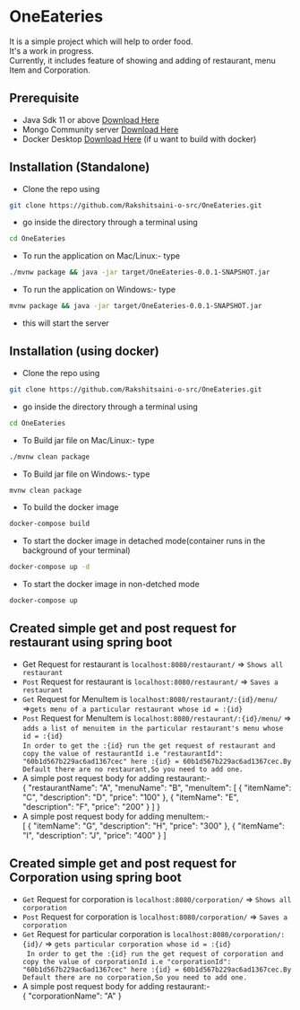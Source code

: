 # OneEateries
It is a simple project which will help to order food.\
It's a work in progress.\
Currently, it includes feature of showing and adding of restaurant, menu Item and Corporation.
## Prerequisite
* Java Sdk 11 or above [Download Here](https://adoptopenjdk.net)
* Mongo Community server [Download Here](https://www.mongodb.com/try/download/community)
* Docker Desktop [Download Here](https://www.docker.com/products/docker-desktop) (if u want to build with docker)
## Installation (Standalone)
* Clone the repo using 
```sh 
git clone https://github.com/Rakshitsaini-o-src/OneEateries.git

```
* go inside the directory through a terminal using 
```sh 
cd OneEateries
```
* To run the application on Mac/Linux:- type 
```sh
./mvnw package && java -jar target/OneEateries-0.0.1-SNAPSHOT.jar
```
* To run the application on Windows:- type 
```sh
mvnw package && java -jar target/OneEateries-0.0.1-SNAPSHOT.jar
```
* this will start the server  
## Installation (using docker)
* Clone the repo using 
```sh 
git clone https://github.com/Rakshitsaini-o-src/OneEateries.git
```
* go inside the directory through a terminal using 
```sh 
cd OneEateries
```
* To Build jar file on Mac/Linux:- type 
```sh
./mvnw clean package
```
* To Build jar file on Windows:- type 
```sh
mvnw clean package
```
* To build the docker image
```sh
docker-compose build
```
* To start the docker image in detached mode(container runs in the background of your terminal)
```sh
docker-compose up -d
```
* To start the docker image in non-detched mode
```sh
docker-compose up
```

## Created simple get and post request for restaurant using spring boot
  * Get Request for restaurant is `localhost:8080/restaurant/` =>	`Shows all restaurant`
  * `Post` Request for restaurant is `localhost:8080/restaurant/` => `Saves a restaurant`
  * `Get` Request for MenuItem is `localhost:8080/restaurant/:{id}/menu/` =>`gets menu of a particular restaurant whose id = :{id}`
  * `Post` Request for MenuItem is `localhost:8080/restaurant/:{id}/menu/` => `adds a list of menuitem in the particular restaurant's menu whose id = :{id}`\
 `In order to get the :{id} run the get request of restaurant and copy the value of restaurantId i.e "restaurantId": "60b1d567b229ac6ad1367cec" here :{id} = 60b1d567b229ac6ad1367cec.By Default there are no restaurant,So you need to add one.`
  * A simple post request body for adding restaurant:-\
    {
	    "restaurantName": "A",
	    "menuName": "B",
	    "menuItem": [
		    {
			    "itemName": "C",
			    "description": "D",
			    "price": "100"
		    },
		    {
			    "itemName": "E",
			    "description": "F",
			    "price": "200"
		    }
	    ]
    }
 * A simple post request body for adding menuItem:-\
   [
   	{
   		"itemName": "G",
   		"description": "H",
   		"price": "300"
   	},
   	{
   		"itemName": "I",
   		"description": "J",
   		"price": "400"
   	}
   ]
## Created simple get and post request for Corporation using spring boot 
* `Get` Request for corporation is `localhost:8080/corporation/` =>	`Shows all corporation`
* `Post` Request for corporation is `localhost:8080/corporation/` => `Saves a corporation`
* `Get` Request for particular corporation is `localhost:8080/corporation/:{id}/` => `gets particular corporation whose id = :{id}`\
` In order to get the :{id} run the get request of corporation and copy the value of corporationId i.e "corporationId": "60b1d567b229ac6ad1367cec" here :{id} = 60b1d567b229ac6ad1367cec.By Default there are no corporation,So you need to add one.`
* A simple post request body for adding restaurant:-\
  {
  "corporationName": "A"
  }
